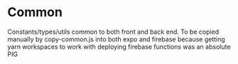 # Common

Constants/types/utils common to both front and back end. To be copied manually by copy-common.js into both expo and firebase because getting yarn workspaces to work with deploying firebase functions was an absolute PIG

